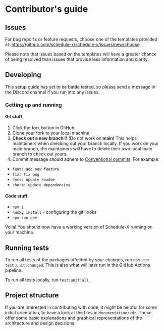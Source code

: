 # Contributor's guide

## Issues

For bug reports or feature requests, choose one of the templates provided
at: https://github.com/schedule-x/schedule-x/issues/new/choose

Please note that issues based on the templates will have a greater chance of being resolved than issues that provide
less information and clarity.

## Developing

This setup guide has yet to be battle tested, so please send a message in the Discord channel if you run into any
issues.

### Getting up and running

#### Git stuff

1. Click the fork button in GitHub
2. Clone your fork to your local machine
3. **Check out a new branch**!!! (Do not work on **main**) This helps maintainers when checking out your branch
   locally. If you work on your main branch, the maintainers will have to delete their own local main branch to check
   out yours.
4. Commit message should adhere to [Conventional commits](https://www.conventionalcommits.org/en). For
   example:

- `feat: add new feature`
- `fix: fix bug`
- `docs: update readme`
- `chore: update dependencies`

#### Code stuff

- `npm i`
- `husky install` - configuring the gitHooks
- `npm run dev`

Voila! You should now have a working version of Schedule-X running on your machine.

## Running tests

To run all tests of the packages affected by your changes, run `npm run test:unit:changed`. This is also what will
later run in the GitHub Actions pipeline.

To run all tests locally, run `test:unit:all`.

## Project structure

If you are interested in contributing with code, it might be helpful for some initial orientation, to have a look at
the files in `documentation/adr`. These offer some basic explanations and graphical representations of the
architecture and design decisions.

